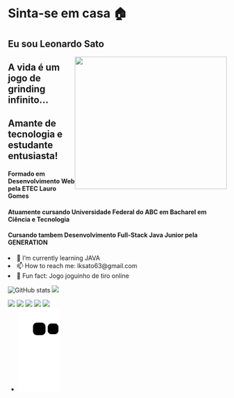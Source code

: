 <h1>Sinta-se em casa 🏠</h1>
<h2>Eu sou Leonardo Sato</H2>
<img align="right" src="https://image.flaticon.com/icons/png/512/720/720718.png" width="350" height="305"/>
<h2>A vida é um jogo de grinding infinito...</h2>
<h2>Amante de tecnologia e estudante entusiasta!</h2>
<h4>Formado em Desenvolvimento Web pela ETEC Lauro Gomes</h4>
<h4>Atuamente cursando Universidade Federal do ABC em Bacharel em Ciência e Tecnologia</h4>
<h4>Cursando tambem Desenvolvimento Full-Stack Java Junior pela GENERATION</h4>

<li>🌱 I’m currently learning JAVA
<li> 📫 How to reach me: lksato63@gmail.com
<li> 🔫 Fun fact: Jogo joguinho de tiro online

 ![GitHub stats](https://github-readme-stats.vercel.app/api?username=leoosato&show_icons=true&hide_title=true&count_private=true&include_all_commits=true&count_private=true&theme=radical)
 <img height="165em" src="https://github-readme-stats.vercel.app/api/top-langs/?username=leoosato&layout=compact&theme=radical">




<img src="https://img.shields.io/badge/JavaScript-black?style=for-the-badge&logo=javascript&logoColor=fc0fc0"/>
<img src="https://img.shields.io/badge/TypeScript-black?style=for-the-badge&logo=typescript&logoColor=fc0fc0"/>
<img src="https://img.shields.io/badge/Java-black?style=for-the-badge&logo=java&logoColor=fc0fc0"/>
<img src="https://img.shields.io/badge/MySQL-black?style=for-the-badge&logo=mysql&logoColor=fc0fc0"/>
<img src="https://img.shields.io/badge/Angular-black?style=for-the-badge&logo=angular&logoColor=fc0fc0"/>

- ![Snake animation](https://github.com/rafaballerini/rafaballerini/blob/output/github-contribution-grid-snake.svg)


